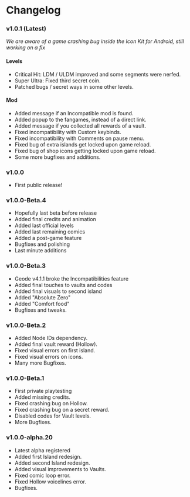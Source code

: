 # Changelog

### <cg>v1.0.1 (Latest)</c>

<cr>*We are aware of a game crashing bug inside the Icon Kit for Android, still working on a fix*</c>

#### **Levels**

* <co>Critical Hit</c>: LDM / ULDM improved and some segments were nerfed.
* <co>Super Ultra</c>: Fixed third secret coin.
* Patched bugs / secret ways in some other levels.

#### **Mod**

* <cg>Added</c> message if an Incompatible mod is found.
* <cg>Added</c> popup to the fangames, instead of a direct link.
* <cg>Added</c> message if you collected all rewards of a vault.
* <cy>Fixed</c> incompatibility with Custom keybinds.
* <cy>Fixed</c> incompatibility with Comments on pause menu.
* <cy>Fixed</c> bug of extra islands get locked upon game reload.
* <cy>Fixed</c> bug of shop icons getting locked upon game reload.
* Some more bugfixes and additions.

### <cb>v1.0.0</c>

* <cp>First public release!</c>

### <cb>v1.0.0-Beta.4</c>

* <cp>Hopefully last beta before release</c>
* <cg>Added</c> final credits and animation
* <cg>Added</c> last official levels
* <cg>Added</c> last remaining comics
* <cg>Added</c> a post-game feature
* Bugfixes and polishing
* Last minute additions

### <cb>v1.0.0-Beta.3</c>

* <cr>Geode v4.1.1 broke the Incompatibilities feature</c>
* <cg>Added</c> final touches to vaults and codes
* <cg>Added</c> final visuals to second island
* <cg>Added</c> "Absolute Zero"
* <cg>Added</c> "Comfort food"
* Bugfixes and tweaks.

### <cb>v1.0.0-Beta.2</c>

* <cg>Added</c> Node IDs dependency.
* <cg>Added</c> final vault reward (Hollow).
* <cy>Fixed</c> visual errors on first island.
* <cy>Fixed</c> visual errors on icons.
* Many more Bugfixes.

### <cb>v1.0.0-Beta.1</c>

* <cp>First private playtesting</c>
* <cg>Added</c> missing credits.
* <cy>Fixed</c> crashing bug on Hollow.
* <cy>Fixed</c> crashing bug on a secret reward.
* <cr>Disabled</c> codes for Vault levels.
* More Bugfixes.

### <cb>v1.0.0-alpha.20 </c>

* <cp>Latest alpha registered</c>
* <cg>Added</c> first Island redesign.
* <cg>Added</c> second Island redesign.
* <cg>Added</c> visual improvements to Vaults.
* <cy>Fixed</c> comic loop error.
* <cy>Fixed</c> Hollow voicelines error.
* Bugfixes.
